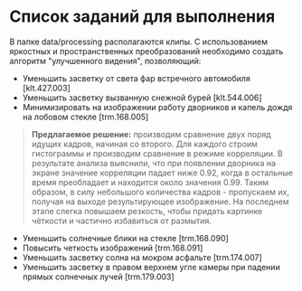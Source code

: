# Список заданий для выполнения
В папке data/processing располагаются клипы. C использованием яркостных и пространственных преобразований необходимо создать алгоритм "улучшенного видения", позволяющий:
- Уменьшить засветку от света фар встречного автомобиля [klt.427.003]
- Уменьшить засветку вызванную снежной бурей [klt.544.006]
- Минимизировать на изображении работу дворников и капель дождя на лобовом стекле [trm.168.005]

> **Предлагаемое решение:** производим сравнение двух поряд идущих кадров, начиная со второго.  Для каждого строим гистограммы и производим сравнение в режиме корреляции. 
В результате анализа выяснили, что при появлении дворника на экране значение корреляции падает ниже 0.92, когда в остальные время преобладает и находится около значения 0.99. 
Таким образом, в силу небольшого количества кадров - пропускаем их, получая на выходе результирующее изображение.
На последнем этапе слегка повышаем резкость, чтобы придать картинке чёткости и частично избавиться от размытия.


- Уменьшить солнечные блики на стекле [trm.168.090]
- Повысить четкость изображений [trm.168.091]
- Уменьшить засветку солна на мокром асфальте [trm.174.007]
- Уменьшить засветку в правом верхнем угле камеры при падении прямых солнечных лучей [trm.179.003]
